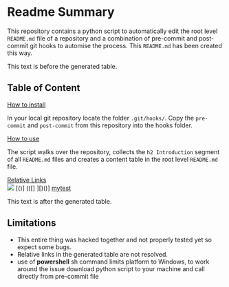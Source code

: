 # Readme Summary

This repository contains a python script to automatically edit the root level `README.md` file of a repository and a combination of pre-commit and post-commit git hooks to automise the process. This `README.md` has been created this way.

This text is before the generated table.

## Table of Content

<!-- start generated table -->

[How to install](how-to-install/README.md)  

In your local git repository locate the folder `.git/hooks/`. Copy the `pre-commit` and `post-commit` from this repository into the hooks folder.  

[How to use](how-to-use/README.md)  

The script walks over the repository, collects the `h2 Introduction` segment of all `README.md` files and creates a content table in the root level `README.md` file.  

[Relative Links](test-links/relative/README.md)  
![](test-links/relative/img/test-img.jpg)
[()]
()[]
][)()]
[mytest](https://hello.com)  

<!-- end generated table -->

This text is after the generated table.


## Limitations
- This entire thing was hacked together and not properly tested yet so expect some bugs.
- Relative links in the generated table are not resolved.
- use of **powershell** sh command limits platform to Windows, to work around the issue download python script to your machine and call directly from pre-commit file
